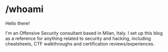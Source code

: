 # /whoami

Hello there!

I'm an Offensive Security consultant based in Milan, Italy.
I set up this blog as a reference for anything related to security and hacking, including cheatsheets, CTF walkthroughs and certification reviews/experiences.
